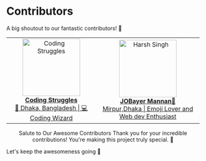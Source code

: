 # Contributors

A big shoutout to our fantastic contributors! 🎉

<!-- contributor heros table  -->
<div>
<table>
    <tr>
        <td align="center">
            <a href="https://github.com/coding-struggles">
                <img src="https://avatars.githubusercontent.com/u/146979710?v=4" width="150" height="150" alt="Coding Struggles">
                <br>
                <strong>Coding Struggles</strong>
                <br>
                🚀 Dhaka, Bangladesh | 💻 Coding Wizard
            </a>
        </td>
        <td align="center">
            <a href="https://github.com/jobayermannan">
                <img src="https://avatars.githubusercontent.com/u/121758551?v=4" width="150" height="150" alt="Harsh Singh">
                <br>
                <strong>JOBayer Mannan🦅</strong>
                <br>
              Mirpur,Dhaka | Emoji Lover and Web dev Enthusiast
            </a>
        </td>
       </tr>  
    
   
    
</table>
</div>
<!-- End of Contributor heros  Table -->
<p align="center">
    Salute to Our Awesome Contributors
    Thank you for your incredible contributions! You're making this project truly special. 🙌




   Let's keep the awesomeness going 🦄
</p>






